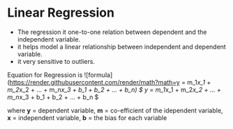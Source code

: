 # Linear Regression
- The regression it one-to-one relation between dependent and the independent variable.
- it helps model a linear relationship between independent and dependent variable.
- it very sensitive to outliers. 

Equation for Regression is
![formula](https://render.githubusercontent.com/render/math?math=y = m_1*x_1 + m_2*x_2 + ... + m_n*x_3 + b_1 + b_2 + ... + b_n)
$ y = m_1*x_1 + m_2*x_2 + ... + m_n*x_3 + b_1 + b_2 + ... + b_n $

where **y** = dependent variable, **m** = co-efficient of the idependent variable, **x** = independent variable, **b** = the bias for each variable